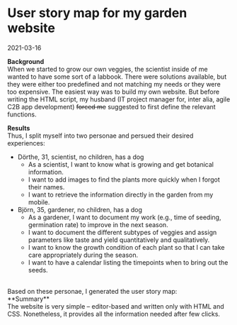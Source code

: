 # User story map for my garden website

2021-03-16

**Background**
<br>
When we started to grow our own veggies, the scientist inside of me wanted to have some sort of a labbook. There were solutions available, but they were either too predefined and not matching my needs or they were too expensive. The easiest way was to build my own website. But before writing the HTML script, my husband (IT project manager for, inter alia, agile C2B app development) ~~forced me~~ suggested to first define the relevant functions.

**Results**
<br>
Thus, I split myself into two personae and persued their desired experiences:
<br>
- Dörthe, 31, scientist, no children, has a dog
  - As a scientist, I want to know what is growing and get botanical information.
  - I want to add images to find the plants more quickly when I forgot their names.
  - I want to retrieve the information directly in the garden from my mobile.
- Björn, 35, gardener, no children, has a dog
  - As a gardener, I want to document my work (e.g., time of seeding, germination rate) to improve in the next season.
  - I want to document the different subtypes of veggies and assign parameters like taste and yield quantitatively and qualitatively.
  - I want to know the growth condition of each plant so that I can take care appropriately during the season.
  - I want to have a calendar listing the timepoints when to bring out the seeds.
<br>
Based on these personae, I generated the user story map:

<br>
**Summary**
<br>
The website is very simple – editor-based and written only with HTML and CSS. Nonetheless, it provides all the information needed after few clicks.
